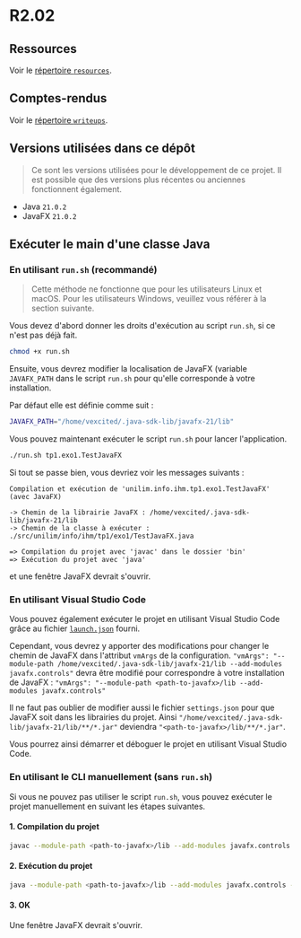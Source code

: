 # R2.02

## Ressources

Voir le [répertoire `resources`](./resources/README.md).

## Comptes-rendus

Voir le [répertoire `writeups`](./writeups/README.md).

## Versions utilisées dans ce dépôt

> Ce sont les versions utilisées pour le développement de ce projet. Il est possible que des versions plus récentes ou anciennes fonctionnent également.

- Java `21.0.2`
- JavaFX `21.0.2`

## Exécuter le main d'une classe Java

### En utilisant `run.sh` (recommandé)

> Cette méthode ne fonctionne que pour les utilisateurs Linux et macOS.
> Pour les utilisateurs Windows, veuillez vous référer à la section suivante.

Vous devez d'abord donner les droits d'exécution au script `run.sh`, si ce n'est pas déjà fait.

```bash
chmod +x run.sh
```

Ensuite, vous devrez modifier la localisation de JavaFX (variable `JAVAFX_PATH` dans le script `run.sh` pour qu'elle corresponde à votre installation.

Par défaut elle est définie comme suit :

```bash
JAVAFX_PATH="/home/vexcited/.java-sdk-lib/javafx-21/lib"
```

Vous pouvez maintenant exécuter le script `run.sh` pour lancer l'application.

```bash
./run.sh tp1.exo1.TestJavaFX
```

Si tout se passe bien, vous devriez voir les messages suivants :

```console
Compilation et exécution de 'unilim.info.ihm.tp1.exo1.TestJavaFX' (avec JavaFX)

-> Chemin de la librairie JavaFX : /home/vexcited/.java-sdk-lib/javafx-21/lib
-> Chemin de la classe à exécuter : ./src/unilim/info/ihm/tp1/exo1/TestJavaFX.java

=> Compilation du projet avec 'javac' dans le dossier 'bin'
=> Exécution du projet avec 'java'
```

et une fenêtre JavaFX devrait s'ouvrir.

### En utilisant Visual Studio Code

Vous pouvez également exécuter le projet en utilisant Visual Studio Code grâce au fichier [`launch.json`](./.vscode/launch.json) fourni.

Cependant, vous devrez y apporter des modifications pour changer le chemin de JavaFX dans l'attribut `vmArgs` de la configuration.
`"vmArgs": "--module-path /home/vexcited/.java-sdk-lib/javafx-21/lib --add-modules javafx.controls"` devra être modifié pour correspondre à votre installation de JavaFX : `"vmArgs": "--module-path <path-to-javafx>/lib --add-modules javafx.controls"`

Il ne faut pas oublier de modifier aussi le fichier `settings.json` pour que JavaFX soit dans les librairies du projet.
Ainsi `"/home/vexcited/.java-sdk-lib/javafx-21/lib/**/*.jar"` deviendra `"<path-to-javafx>/lib/**/*.jar"`.

Vous pourrez ainsi démarrer et déboguer le projet en utilisant Visual Studio Code.

### En utilisant le CLI manuellement (sans `run.sh`)

Si vous ne pouvez pas utiliser le script `run.sh`, vous pouvez exécuter le projet manuellement en suivant les étapes suivantes.

#### 1. Compilation du projet

```bash
javac --module-path <path-to-javafx>/lib --add-modules javafx.controls -d bin src/unilim/info/ihm/tp1/exo1/TestJavaFX.java
```

#### 2. Exécution du projet

```bash
java --module-path <path-to-javafx>/lib --add-modules javafx.controls -cp bin unilim.info.ihm.tp1.exo1.TestJavaFX
```

#### 3. OK

Une fenêtre JavaFX devrait s'ouvrir.

